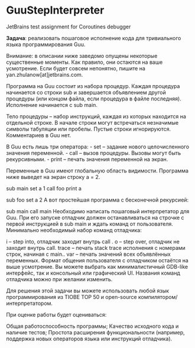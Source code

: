 # GuuStepInterpreter
JetBrains test assignment for Coroutines debugger

**Задача**: реализовать пошаговое исполнение кода для тривиального языка программирования Guu.

Внимание: в описании ниже заведомо опущены некоторые существенные моменты. Как правило, они остаются на ваше усмотрение. Если будет совсем непонятно, пишите на yan.zhulanow[at]jetbrains.com.

Программа на Guu состоит из набора процедур. Каждая процедура начинается со строки sub <subname> и завершается объявлением другой процедуры (или концом файла, если процедура в файле последняя). Исполнение начинается с sub main.

Тело процедуры – набор инструкций, каждая из которых находится на отдельной строке. В начале строки могут встречаться незначимые символы табуляции или пробелы. Пустые строки игнорируются. Комментариев в Guu нет.

В Guu есть лишь три оператора: - set <varname> <new value> – задание нового целочисленного значения переменной. - call <subname> – вызов процедуры. Вызовы могут быть рекурсивными. - print <varname> – печать значения переменной на экран.

Переменные в Guu имеют глобальную область видимости. Программа ниже выведет на экран строку a = 2.

sub main
    set a 1
    call foo
    print a

sub foo
    set a 2
А вот простейшая программа с бесконечной рекурсией:

sub main
   call main
Необходимо написать пошаговый интерпретатор для Guu. При его запуске отладчик должен останавливаться на строчке с первой инструкцией в sub main и ждать команд от пользователя. Минимально необходимый набор команд отладчика:

i – step into, отладчик заходит внутрь call <subname>.
o – step over, отладчик не заходит внутрь call.
trace – печать stack trace исполнения с номерами строк, начиная с main..
var – печать значений всех объявлённых переменных.
Формат общения пользователя с отладчиком остаётся на выше усмотрение. Вы можете выбрать как минималистичный GDB-like интерфейс, так и консольный или графический UI. Названия команд отладчика можно при желании изменить.

Для решения этой задачи вы можете использовать любой язык программирования из TIOBE TOP 50 и open-source компилятором/интерпретатором.

При оценке работы будет оцениваться:

Общая работоспособность программы;
Качество исходного кода и наличие тестов;
Простота расширения функциональности (например, поддержка новых операторов языка или инструкций отладчика).
